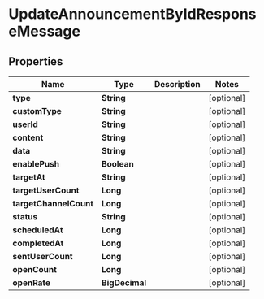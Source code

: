 

# UpdateAnnouncementByIdResponseMessage


## Properties

| Name | Type | Description | Notes |
|------------ | ------------- | ------------- | -------------|
|**type** | **String** |  |  [optional] |
|**customType** | **String** |  |  [optional] |
|**userId** | **String** |  |  [optional] |
|**content** | **String** |  |  [optional] |
|**data** | **String** |  |  [optional] |
|**enablePush** | **Boolean** |  |  [optional] |
|**targetAt** | **String** |  |  [optional] |
|**targetUserCount** | **Long** |  |  [optional] |
|**targetChannelCount** | **Long** |  |  [optional] |
|**status** | **String** |  |  [optional] |
|**scheduledAt** | **Long** |  |  [optional] |
|**completedAt** | **Long** |  |  [optional] |
|**sentUserCount** | **Long** |  |  [optional] |
|**openCount** | **Long** |  |  [optional] |
|**openRate** | **BigDecimal** |  |  [optional] |



